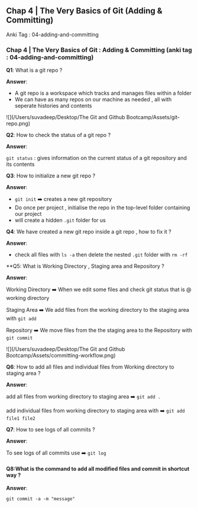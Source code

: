 ## Chap 4 | The Very Basics of Git (Adding & Committing)

Anki Tag : 04-adding-and-committing

### Chap 4 | The Very Basics of Git : Adding & Committing (anki tag : 04-adding-and-committing)

**Q1**: What is a git repo ? 

**Answer**:

- A git repo is a workspace which tracks and manages files within a folder
- We can have  as many repos on our machine as needed , all with seperate histories and contents 

![](/Users/suvadeep/Desktop/The Git and Github Bootcamp/Assets/git-repo.png)

**Q2**: How to check the status of a git repo ? 

**Answer**:

`git status` : gives information on the current status of a git repository and its contents 

**Q3**: How to initialize a new git repo ? 

**Answer**:

- `git init` ➡️ creates a new git repository 
- Do once per project , initialise the repo in the top-level folder containing our project 
- will create a hidden `.git` folder for us 

**Q4**: We have created a new git repo inside a git repo , how to fix it ? 

**Answer**:

- check all files with `ls -a` then delete the nested `.git` folder with `rm -rf`

**Q5: What is Working Directory , Staging area and Repository ? 

**Answer**:

Working Directory ➡️ When we edit some files and check git status that is @ working directory 

Staging Area ➡️ We add files from the working directory to the staging area with `git add`

Repository ➡️ We move files from the the staging area to the Repository with `git commit`

![](/Users/suvadeep/Desktop/The Git and Github Bootcamp/Assets/committing-workflow.png) 

**Q6**: How to add all files and individual files from Working directory to staging area ? 

**Answer**:

add all files from working directory to staging area ➡️ `git add .`

add individual files from working directory to staging area with ➡️ `git add file1 file2`

**Q7**: How to see logs of all commits ? 

**Answer**:

To see logs of all commits use ➡️ `git log`

#### Q8:What is the command to add all modified files and commit in shortcut way ? 

**Answer**:

`git commit -a -m "message"`